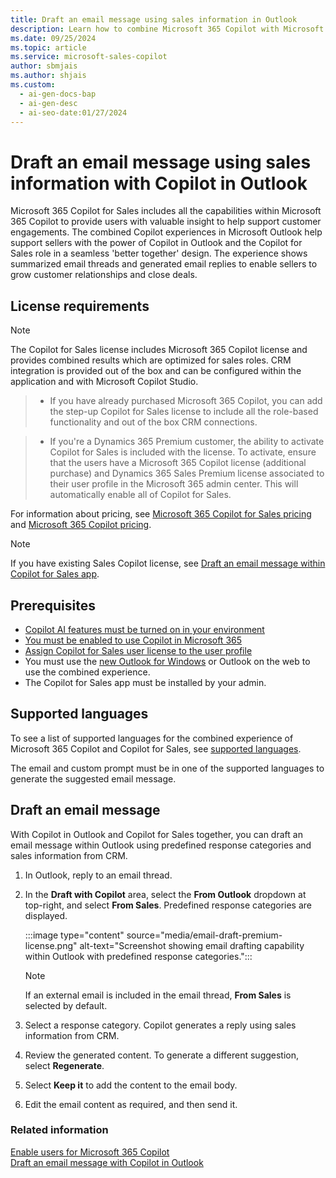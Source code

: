 ```yaml
---
title: Draft an email message using sales information in Outlook
description: Learn how to combine Microsoft 365 Copilot with Microsoft 365 Copilot for Sales for a seamless and powerful sales experience in Outlook.
ms.date: 09/25/2024
ms.topic: article
ms.service: microsoft-sales-copilot
author: sbmjais
ms.author: shjais
ms.custom:
  - ai-gen-docs-bap
  - ai-gen-desc
  - ai-seo-date:01/27/2024
---
```


# Draft an email message using sales information with Copilot in Outlook

Microsoft 365 Copilot for Sales includes all the capabilities within Microsoft 365 Copilot to provide users with valuable insight to help support customer engagements. The combined Copilot experiences in Microsoft Outlook help support sellers with the power of Copilot in Outlook and the Copilot for Sales role in a seamless 'better together' design. The experience shows summarized email threads and generated email replies to enable sellers to grow customer relationships and close deals.

## License requirements

> [!NOTE]
> The Copilot for Sales license includes Microsoft 365 Copilot license and provides combined results which are optimized for sales roles. CRM integration is provided out of the box and can be configured within the application and with Microsoft Copilot Studio.
>    
>    > - If you have already purchased Microsoft 365 Copilot, you can add the step-up Copilot for Sales license to include all the role-based functionality and out of the box CRM connections.
>    
>    > - If you're a Dynamics 365 Premium customer, the ability to activate Copilot for Sales is included with the license. To activate, ensure that the users have a Microsoft 365 Copilot license (additional purchase) and Dynamics 365 Sales Premium license associated to their user profile in the Microsoft 365 admin center. This will automatically enable all of Copilot for Sales.

For information about pricing, see [Microsoft 365 Copilot for Sales pricing](https://www.microsoft.com/en-us/microsoft-365/copilot/copilot-for-sales#Pricing) and [Microsoft 365 Copilot pricing](https://www.microsoft.com/microsoft-365/enterprise/copilot-for-microsoft-365#Pricing).

> [!NOTE]
> If you have existing Sales Copilot license, see [Draft an email message within Copilot for Sales app](use-copilot-kickstart-email-messages.md).

## Prerequisites

- [Copilot AI features must be turned on in your environment](suggested-replies.md)
- [You must be enabled to use Copilot in Microsoft 365](/microsoft-365-copilot/microsoft-365-copilot-enable-users)
- [Assign Copilot for Sales user license to the user profile](/microsoft-365/admin/manage/assign-licenses-to-users?view=o365-worldwide&preserve-view=true)
- You must use the [new Outlook for Windows](https://support.microsoft.com/office/getting-started-with-the-new-outlook-for-windows-656bb8d9-5a60-49b2-a98b-ba7822bc7627) or Outlook on the web to use the combined experience.
- The Copilot for Sales app must be installed by your admin.

## Supported languages

To see a list of supported languages for the combined experience of Microsoft 365 Copilot and Copilot for Sales, see [supported languages](supported-languages.md#ai-in-copilot-for-sales).

The email and custom prompt must be in one of the supported languages to generate the suggested email message.


## Draft an email message

With Copilot in Outlook and Copilot for Sales together, you can draft an email message within Outlook using predefined response categories and sales information from CRM.

1. In Outlook, reply to an email thread.
1. In the **Draft with Copilot** area, select the **From Outlook** dropdown at top-right, and select **From Sales**. Predefined response categories are displayed.

    :::image type="content" source="media/email-draft-premium-license.png" alt-text="Screenshot showing email drafting capability within Outlook with predefined response categories."::: 

    > [!NOTE]
    > If an external email is included in the email thread, **From Sales** is selected by default.
   
1. Select a response category. Copilot generates a reply using sales information from CRM.
1. Review the generated content. To generate a different suggestion, select **Regenerate**.
1. Select **Keep it** to add the content to the email body.
1. Edit the email content as required, and then send it.

### Related information

[Enable users for Microsoft 365 Copilot](/microsoft-365-copilot/microsoft-365-copilot-enable-users) <br>
[Draft an email message with Copilot in Outlook](https://support.microsoft.com/office/draft-an-email-message-with-copilot-in-outlook-3eb1d053-89b8-491c-8a6e-746015238d9b)
